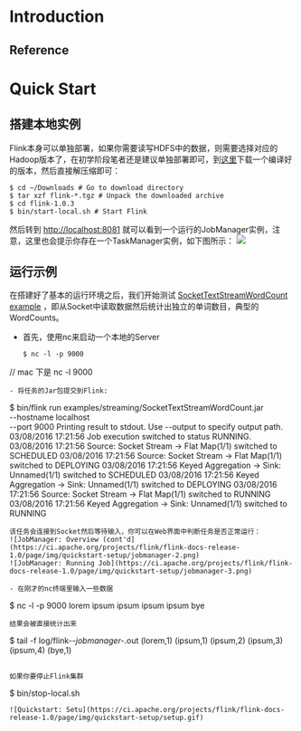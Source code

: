 
# Introduction
## Reference

# Quick Start
## 搭建本地实例
Flink本身可以单独部署，如果你需要读写HDFS中的数据，则需要选择对应的Hadoop版本了，在初学阶段笔者还是建议单独部署即可，到[这里](http://flink.apache.org/downloads.html)下载一个编译好的版本，然后直接解压缩即可：
```
$ cd ~/Downloads # Go to download directory
$ tar xzf flink-*.tgz # Unpack the downloaded archive
$ cd flink-1.0.3
$ bin/start-local.sh # Start Flink
```
然后转到 [http://localhost:8081](http://localhost:8081/) 就可以看到一个运行的JobManager实例，注意，这里也会提示你存在一个TaskManager实例，如下图所示：
![](https://ci.apache.org/projects/flink/flink-docs-release-1.0/page/img/quickstart-setup/jobmanager-1.png)

## 运行示例
在搭建好了基本的运行环境之后，我们开始测试 [SocketTextStreamWordCount example](https://github.com/apache/flink/blob/release-1.0.0/flink-quickstart/flink-quickstart-java/src/main/resources/archetype-resources/src/main/java/SocketTextStreamWordCount.java) ，即从Socket中读取数据然后统计出独立的单词数目，典型的WordCounts。

- 首先，使用nc来启动一个本地的Server
  ```
  $ nc -l -p 9000
// mac 下是 nc -l 9000
  ```
- 将任务的Jar包提交到Flink:
  ```
  $ bin/flink run examples/streaming/SocketTextStreamWordCount.jar \
    --hostname localhost \
    --port 9000
  Printing result to stdout. Use --output to specify output path.
  03/08/2016 17:21:56 Job execution switched to status RUNNING.
  03/08/2016 17:21:56 Source: Socket Stream -> Flat Map(1/1) switched to SCHEDULED
  03/08/2016 17:21:56 Source: Socket Stream -> Flat Map(1/1) switched to DEPLOYING
  03/08/2016 17:21:56 Keyed Aggregation -> Sink: Unnamed(1/1) switched to SCHEDULED
  03/08/2016 17:21:56 Keyed Aggregation -> Sink: Unnamed(1/1) switched to DEPLOYING
  03/08/2016 17:21:56 Source: Socket Stream -> Flat Map(1/1) switched to RUNNING
  03/08/2016 17:21:56 Keyed Aggregation -> Sink: Unnamed(1/1) switched to RUNNING
  ```
该任务会连接到Socket然后等待输入，你可以在Web界面中判断任务是否正常运行：
![JobManager: Overview (cont'd](https://ci.apache.org/projects/flink/flink-docs-release-1.0/page/img/quickstart-setup/jobmanager-2.png)
![JobManager: Running Job](https://ci.apache.org/projects/flink/flink-docs-release-1.0/page/img/quickstart-setup/jobmanager-3.png)

- 在刚才的nc终端里输入一些数据

  ```
  $ nc -l -p 9000
  lorem ipsum
  ipsum ipsum ipsum
  bye
  ```
  结果会被直接统计出来
  ```
  $ tail -f log/flink-*-jobmanager-*.out
  (lorem,1)
  (ipsum,1)
  (ipsum,2)
  (ipsum,3)
  (ipsum,4)
  (bye,1)
  ```

如果你要停止Flink集群
  ```
  $ bin/stop-local.sh
  ```
![Quickstart: Setu](https://ci.apache.org/projects/flink/flink-docs-release-1.0/page/img/quickstart-setup/setup.gif)
